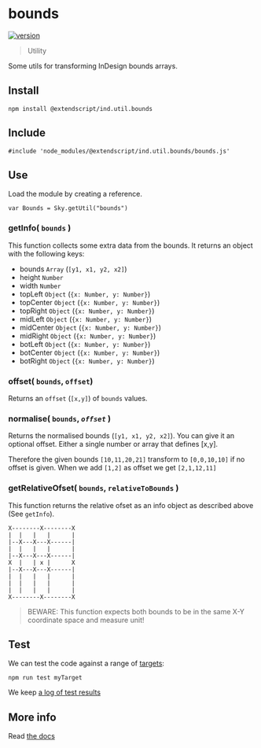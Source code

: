 # bounds

[![version](https://img.shields.io/npm/v/@extendscript/ind.util.bounds.svg)](https://www.npmjs.org/package/@extendscript/ind.util.bounds)

> Utility

Some utils for transforming InDesign bounds arrays.

## Install

    npm install @extendscript/ind.util.bounds

## Include

    #include 'node_modules/@extendscript/ind.util.bounds/bounds.js'

## Use

Load the module by creating a reference.

    var Bounds = Sky.getUtil("bounds")

### getInfo( `bounds` )

This function collects some extra data from the bounds. It returns an object with the following keys:

  * bounds `Array` (`[y1, x1, y2, x2]`)
  * height `Number`
  * width `Number`
  * topLeft `Object` (`{x: Number, y: Number}`)
  * topCenter `Object` (`{x: Number, y: Number}`)
  * topRight `Object` (`{x: Number, y: Number}`)
  * midLeft `Object` (`{x: Number, y: Number}`)
  * midCenter `Object` (`{x: Number, y: Number}`)
  * midRight `Object` (`{x: Number, y: Number}`)
  * botLeft `Object` (`{x: Number, y: Number}`)
  * botCenter `Object` (`{x: Number, y: Number}`)
  * botRight `Object` (`{x: Number, y: Number}`)


### offset( `bounds`, `offset`)

Returns an `offset` (`[x,y]`) of `bounds` values.


### normalise( `bounds`, _`offset`_ )

Returns the normalised bounds (`[y1, x1, y2, x2]`). You can give it an optional offset. Either a single number or array that defines [x,y].

Therefore the given bounds `[10,11,20,21]` transform to `[0,0,10,10]` if no offset is given.
When we add `[1,2]` as offset we get `[2,1,12,11]`

### getRelativeOfset( `bounds`, `relativeToBounds` )

This function returns the relative ofset as an info object as described above (See `getInfo`).

    X--------X--------X
    |  |   |   |      |
    |--X---X---X------|
    |  |   |   |      |
    |--X---X---X------|
    X  |   | x |      X
    |--X---X---X------|
    |  |   |   |      |
    |  |   |   |      |
    |  |   |   |      |
    X--------X--------X
            
> BEWARE: This function expects both bounds to be in the same X-Y coordinate space and measure unit!


## Test

We can test the code against a range of [targets](https://github.com/nbqx/fakestk/blob/master/resources/versions.json):

    npm run test myTarget

We keep [a log of test results](./test/results_log.md)


## More info

Read [the docs](../docs/README.md)
